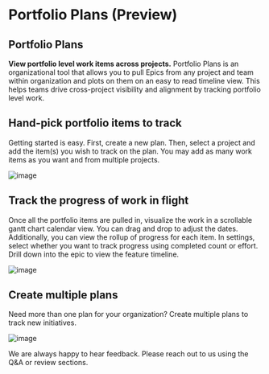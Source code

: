 # Portfolio Plans (Preview)

## Portfolio Plans
**View portfolio level work items across projects.** Portfolio Plans is an organizational tool that allows you to pull Epics from any project and team within organization and plots on them on an easy to read timeline view. This helps teams drive cross-project visibility and alignment by tracking portfolio level work.

## Hand-pick portfolio items to track

Getting started is easy. First, create a new plan. Then, select a project and add the item(s) you wish to track on the plan. You may add as many work items as you want and from multiple projects.

![image](https://user-images.githubusercontent.com/8809849/61147683-cb53f100-a491-11e9-9505-4c2e4d28ceaa.png)

## Track the progress of work in flight

Once all the portfolio items are pulled in, visualize the work in a scrollable gantt chart calendar view. You can drag and drop to adjust the dates. Additionally, you can view the rollup of progress for each item. In settings, select whether you want to track progress using completed count or effort. Drill down into the epic to view the feature timeline. 

![image](https://user-images.githubusercontent.com/8809849/61147962-909e8880-a492-11e9-8688-80b52e9d86bd.png)

## Create multiple plans

Need more than one plan for your organization? Create multiple plans to track new initiatives.

![image](https://user-images.githubusercontent.com/8809849/61148629-0fe08c00-a494-11e9-8837-df1450003d2f.png)

We are always happy to hear feedback. Please reach out to us using the Q&A or review sections. 
